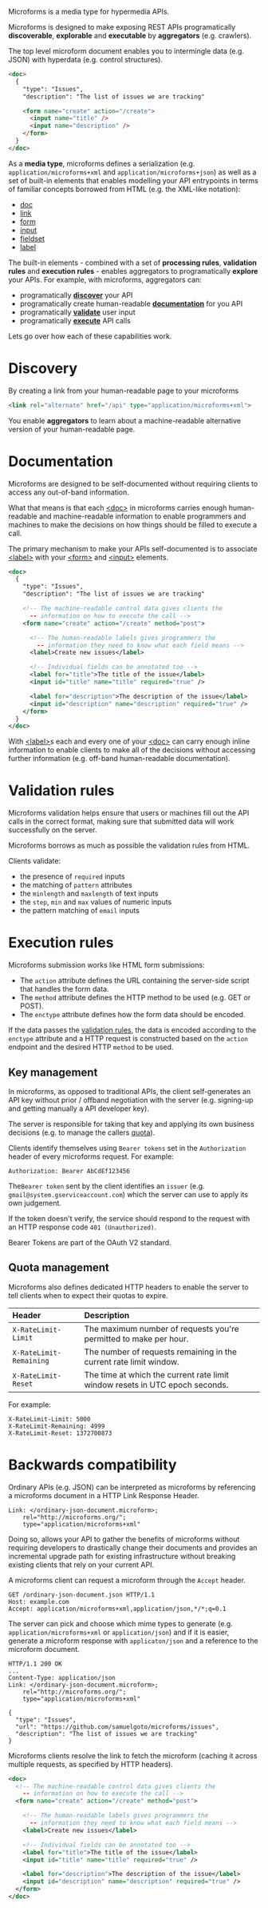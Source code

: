 Microforms is a media type for hypermedia APIs.

Microforms is designed to make exposing REST APIs programatically **discoverable**, **explorable** and **executable** by **aggregators** (e.g. crawlers). 

The top level microform document enables you to intermingle data (e.g. JSON) with hyperdata (e.g. control structures).

```html
<doc>
  {
    "type": "Issues",
    "description": "The list of issues we are tracking"

    <form name="create" action="/create">
      <input name="title" />
      <input name="description" />
    </form>
  }
</doc>
```

As a **media type**, microforms defines a serialization (e.g. ```application/microforms+xml``` and ```application/microforms+json```) as well as a set of built-in elements that enables modelling your API entrypoints in terms of familiar concepts borrowed from HTML (e.g. the XML-like notation):

* [doc](doc.md)
* [link](link.md)
* [form](form.md)
* [input](input.md)
* [fieldset](fieldset.md)
* [label](label.md)

The built-in elements - combined with a set of **processing rules**, **validation rules** and **execution rules** - enables aggregators to programatically **explore** your APIs. For example, with microforms, aggregators can:

* programatically **[discover](#discovery)** your API
* programatically create human-readable **[documentation](#documentation)** for you API
* programatically **[validate](#validation-rules)** user input
* programatically **[execute](#execution-rules)** API calls

Lets go over how each of these capabilities work.

# Discovery

By creating a link from your human-readable page to your microforms

```html
<link rel="alternate" href="/api" type="application/microforms+xml">
```

You enable **aggregators** to learn about a machine-readable alternative version of your human-readable page.

# Documentation

Microforms are designed to be self-documented without requiring clients to access any out-of-band information.

What that means is that each [&lt;doc&gt;](doc.md) in microforms carries enough human-readable and machine-readable information to enable programmers and machines to make the decisions on how things should be filled to execute a call.

The primary mechanism to make your APIs self-documented is to associate [&lt;label&gt;](label.md) with your [&lt;form&gt;](form.md) and [&lt;input&gt;](input.md) elements.

```xml
<doc>
  {
    "type": "Issues",
    "description": "The list of issues we are tracking"

    <!-- The machine-readable control data gives clients the 
      -- information on how to execute the call -->
    <form name="create" action="/create" method="post">

      <!-- The human-readable labels gives programmers the
        -- information they need to know what each field means -->
      <label>Create new issues</label>

      <!-- Individual fields can be annotated too -->
      <label for="title">The title of the issue</label>
      <input id="title" name="title" required="true" />

      <label for="description">The description of the issue</label>
      <input id="description" name="description" required="true" />
    </form>
  }
</doc>
```

With [&lt;label&gt;](label.md)s each and every one of your [&lt;doc&gt;](doc.md) can carry enough inline information to enable clients to make all of the decisions without accessing further information (e.g. off-band human-readable documentation). 

# Validation rules

Microforms validation helps ensure that users or machines fill out the API calls in the correct format, making sure that submitted data will work successfully on the server. 

Microforms borrows as much as possible the validation rules from HTML.

Clients validate:

* the presence of ```required``` inputs
* the matching of ```pattern``` attributes
* the ```minlength``` and ```maxlength``` of text inputs
* the ```step```, ```min``` and ```max``` values of numeric inputs
* the pattern matching of ```email``` inputs

# Execution rules

Microforms submission works like HTML form submissions:

* The ```action``` attribute defines the URL containing the server-side script that handles the form data.
* The ```method``` attribute defines the HTTP method to be used (e.g. GET or POST).
* The ```enctype``` attribute defines how the form data should be encoded.

If the data passes the [validation rules](#validation-rules), the data is encoded according to the ```enctype``` attribute and a HTTP request is constructed based on the ```action``` endpoint and the desired HTTP ```method``` to be used.

## Key management

In microforms, as opposed to traditional APIs, the client self-generates an API key without prior / offband negotiation with the server (e.g. signing-up and getting manually a API developer key).

The server is responsible for taking that key and applying its own business decisions (e.g. to manage the callers [quota](#quota-management)).

Clients identify themselves using ```Bearer tokens``` set in the ```Authorization``` header of every microforms request. For example:

```
Authorization: Bearer AbCdEf123456
```

The```Bearer token``` sent by the client identifies an ```issuer``` (e.g. ```gmail@system.gserviceaccount.com```) which the server can use to apply its own judgement.

If the token doesn't verify, the service should respond to the request with an HTTP response code ```401 (Unauthorized)```.

Bearer Tokens are part of the OAuth V2 standard.

## Quota management

Microforms also defines dedicated HTTP headers to enable the server to tell clients when to expect their quotas to expire.

| Header        | Description           |
| :--------------- |:---------------|
| ```X-RateLimit-Limit``` | The maximum number of requests you're permitted to make per hour. |
| ```X-RateLimit-Remaining```  | The number of requests remaining in the current rate limit window. |
| ```X-RateLimit-Reset``` | The time at which the current rate limit window resets in UTC epoch seconds. |

For example:

```
X-RateLimit-Limit: 5000
X-RateLimit-Remaining: 4999
X-RateLimit-Reset: 1372700873
```


# Backwards compatibility

Ordinary APIs (e.g. JSON) can be interpreted as microforms by referencing a microforms document in a HTTP Link Response Header.

```
Link: </ordinary-json-document.microform>; 
    rel="http://microforms.org/"; 
    type="application/microforms+xml"
```

Doing so, allows your API to gather the benefits of microforms without requiring developers to drastically change their documents and provides an incremental upgrade path for existing infrastructure without breaking existing clients that rely on your current API.

A microforms client can request a microform through the ```Accept``` header.

```
GET /ordinary-json-document.json HTTP/1.1
Host: example.com
Accept: application/microforms+xml,application/json,*/*;q=0.1
```

The server can pick and choose which mime types to generate (e.g. ```application/microforms+xml``` or ```application/json```) and if it is easier, generate a microform response with ```applicaton/json``` and a reference to the microform document.

```
HTTP/1.1 200 OK
...
Content-Type: application/json
Link: </ordinary-json-document.microform>; 
    rel="http://microforms.org/"; 
    type="application/microforms+xml"

{
  "type": "Issues",
  "url": "https://github.com/samuelgoto/microforms/issues",
  "description": "The list of issues we are tracking"
}
```

Microforms clients resolve the link to fetch the microform (caching it across multiple requests, as specified by HTTP headers).

```xml
<doc>
  <!-- The machine-readable control data gives clients the 
    -- information on how to execute the call -->
  <form name="create" action="/create" method="post">

    <!-- The human-readable labels gives programmers the
      -- information they need to know what each field means -->
    <label>Create new issues</label>

    <!-- Individual fields can be annotated too -->
    <label for="title">The title of the issue</label>
    <input id="title" name="title" required="true" />

    <label for="description">The description of the issue</label>
    <input id="description" name="description" required="true" />
  </form>
</doc>
```
